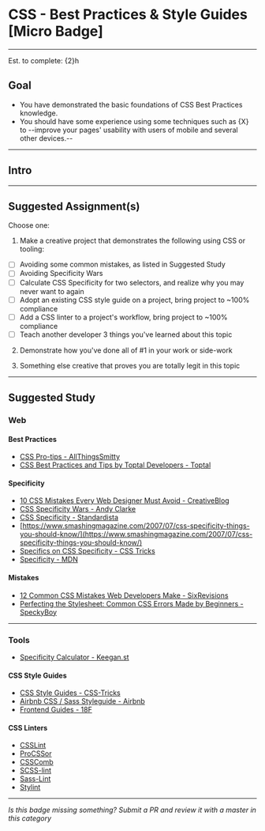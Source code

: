 # CSS - Best Practices & Style Guides [Micro Badge]

-----

Est. to complete: {2}h

## Goal
- You have demonstrated the basic foundations of CSS Best Practices knowledge.
- You should have some experience using some techniques such as {X} to --improve your pages' usability with users of mobile and several other devices.--


-----

## Intro

> 


-----


## Suggested Assignment(s)

Choose one:

1) Make a creative project that demonstrates the following using CSS or tooling:
- [ ] Avoiding some common mistakes, as listed in Suggested Study
- [ ] Avoiding Specificity Wars
- [ ] Calculate CSS Specificity for two selectors, and realize why you may never want to again
- [ ] Adopt an existing CSS style guide on a project, bring project to ~100% compliance
- [ ] Add a CSS linter to a project's workflow, bring project to ~100% compliance
- [ ] Teach another developer 3 things you've learned about this topic

2) Demonstrate how you've done all of #1 in your work or side-work

3) Something else creative that proves you are totally legit in this topic


-----


## Suggested Study

### Web

#### Best Practices

- [CSS Pro-tips - AllThingsSmitty](https://github.com/AllThingsSmitty/css-protips)
- [CSS Best Practices and Tips by Toptal Developers - Toptal](https://www.toptal.com/css/tips-and-practices)

#### Specificity

- [10 CSS Mistakes Every Web Designer Must Avoid - CreativeBlog](http://www.creativebloq.com/css3/avoid-css-mistakes-10135080)
- [CSS Specificity Wars - Andy Clarke](https://stuffandnonsense.co.uk/archives/css_specificity_wars.html)
- [CSS Specificity - Standardista](http://www.standardista.com/css3/css-specificity/)
- [https://www.smashingmagazine.com/2007/07/css-specificity-things-you-should-know/](https://www.smashingmagazine.com/2007/07/css-specificity-things-you-should-know/)
- [Specifics on CSS Specificity - CSS Tricks](https://css-tricks.com/specifics-on-css-specificity/)
- [Specificity - MDN](https://developer.mozilla.org/en-US/docs/Web/CSS/Specificity)

#### Mistakes

- [12 Common CSS Mistakes Web Developers Make - SixRevisions](http://sixrevisions.com/css/12-common-css-mistakes-web-developers-make/)
- [Perfecting the Stylesheet: Common CSS Errors Made by Beginners - SpeckyBoy](https://speckyboy.com/2012/06/24/perfecting-the-stylesheet-common-errors-made-by-css-beginners/)


-----


### Tools

- [Specificity Calculator - Keegan.st](https://specificity.keegan.st/)

#### CSS Style Guides

- [CSS Style Guides - CSS-Tricks](https://css-tricks.com/css-style-guides/)
- [Airbnb CSS / Sass Styleguide - Airbnb](https://github.com/airbnb/css)
- [Frontend Guides - 18F](https://pages.18f.gov/frontend/css-coding-styleguide/format/)

#### CSS Linters

- [CSSLint](https://github.com/CSSLint/csslint)
- [ProCSSor](http://tools.maxcdn.com/procssor/)
- [CSSComb](https://github.com/csscomb/csscomb.js)
- [SCSS-lint](https://github.com/brigade/scss-lint)
- [Sass-Lint](https://github.com/sasstools/sass-lint)
- [Stylint](https://www.npmjs.com/package/stylint)

-----

  *Is this badge missing something? Submit a PR and review it with a master in this category*
